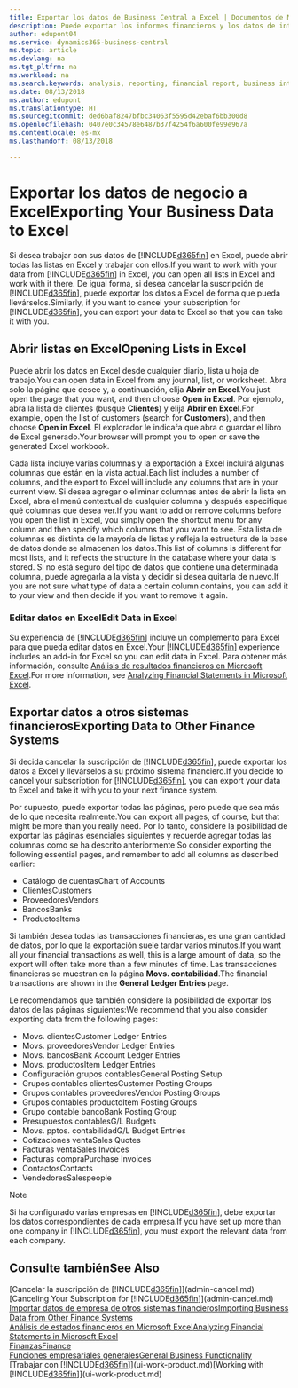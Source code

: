 ```yaml
---
title: Exportar los datos de Business Central a Excel | Documentos de Microsoft
description: Puede exportar los informes financieros y los datos de inteligencia empresarial desde Business Central a Excel, o abrir los datos en Excel.
author: edupont04
ms.service: dynamics365-business-central
ms.topic: article
ms.devlang: na
ms.tgt_pltfrm: na
ms.workload: na
ms.search.keywords: analysis, reporting, financial report, business intelligence, BI, Excel
ms.date: 08/13/2018
ms.author: edupont
ms.translationtype: HT
ms.sourcegitcommit: ded6baf8247bfbc34063f5595d42ebaf6bb300d8
ms.openlocfilehash: 0407e0c34578e6487b37f4254f6a600fe99e967a
ms.contentlocale: es-mx
ms.lasthandoff: 08/13/2018

---
```

# <a name="exporting-your-business-data-to-excel"></a><span data-ttu-id="55a55-103">Exportar los datos de negocio a Excel</span><span class="sxs-lookup"><span data-stu-id="55a55-103">Exporting Your Business Data to Excel</span></span>
<span data-ttu-id="55a55-104">Si desea trabajar con sus datos de [!INCLUDE[d365fin](includes/d365fin_md.md)] en Excel, puede abrir todas las listas en Excel y trabajar con ellos.</span><span class="sxs-lookup"><span data-stu-id="55a55-104">If you want to work with your data from [!INCLUDE[d365fin](includes/d365fin_md.md)] in Excel, you can open all lists in Excel and work with it there.</span></span> <span data-ttu-id="55a55-105">De igual forma, si desea cancelar la suscripción de [!INCLUDE[d365fin](includes/d365fin_md.md)], puede exportar los datos a Excel de forma que pueda llevárselos.</span><span class="sxs-lookup"><span data-stu-id="55a55-105">Similarly, if you want to cancel your subscription for [!INCLUDE[d365fin](includes/d365fin_md.md)], you can export your data to Excel so that you can take it with you.</span></span>

## <a name="opening-lists-in-excel"></a><span data-ttu-id="55a55-106">Abrir listas en Excel</span><span class="sxs-lookup"><span data-stu-id="55a55-106">Opening Lists in Excel</span></span>
<span data-ttu-id="55a55-107">Puede abrir los datos en Excel desde cualquier diario, lista u hoja de trabajo.</span><span class="sxs-lookup"><span data-stu-id="55a55-107">You can open data in Excel from any journal, list, or worksheet.</span></span> <span data-ttu-id="55a55-108">Abra solo la página que desee y, a continuación, elija **Abrir en Excel**.</span><span class="sxs-lookup"><span data-stu-id="55a55-108">You just open the page that you want, and then choose **Open in Excel**.</span></span> <span data-ttu-id="55a55-109">Por ejemplo, abra la lista de clientes (busque **Clientes**) y elija **Abrir en Excel**.</span><span class="sxs-lookup"><span data-stu-id="55a55-109">For example, open the list of customers (search for **Customers**), and then choose **Open in Excel**.</span></span> <span data-ttu-id="55a55-110">El explorador le indicaŕa que abra o guardar el libro de Excel generado.</span><span class="sxs-lookup"><span data-stu-id="55a55-110">Your browser will prompt you to open or save the generated Excel workbook.</span></span>  

<span data-ttu-id="55a55-111">Cada lista incluye varias columnas y la exportación a Excel incluirá algunas columnas que están en la vista actual.</span><span class="sxs-lookup"><span data-stu-id="55a55-111">Each list includes a number of columns, and the export to Excel will include any columns that are in your current view.</span></span> <span data-ttu-id="55a55-112">Si desea agregar o eliminar columnas antes de abrir la lista en Excel, abra el menú contextual de cualquier columna y después especifique qué columnas que desea ver.</span><span class="sxs-lookup"><span data-stu-id="55a55-112">If you want to add or remove columns before you open the list in Excel, you simply open the shortcut menu for any column and then specify which columns that you want to see.</span></span> <span data-ttu-id="55a55-113">Esta lista de columnas es distinta de la mayoría de listas y refleja la estructura de la base de datos donde se almacenan los datos.</span><span class="sxs-lookup"><span data-stu-id="55a55-113">This list of columns is different for most lists, and it reflects the structure in the database where your data is stored.</span></span> <span data-ttu-id="55a55-114">Si no está seguro del tipo de datos que contiene una determinada columna, puede agregarla a la vista y decidir si desea quitarla de nuevo.</span><span class="sxs-lookup"><span data-stu-id="55a55-114">If you are not sure what type of data a certain column contains, you can add it to your view and then decide if you want to remove it again.</span></span>  

### <a name="edit-data-in-excel"></a><span data-ttu-id="55a55-115">Editar datos en Excel</span><span class="sxs-lookup"><span data-stu-id="55a55-115">Edit Data in Excel</span></span>
<span data-ttu-id="55a55-116">Su experiencia de [!INCLUDE[d365fin](includes/d365fin_md.md)] incluye un complemento para Excel para que pueda editar datos en Excel.</span><span class="sxs-lookup"><span data-stu-id="55a55-116">Your [!INCLUDE[d365fin](includes/d365fin_md.md)] experience includes an add-in for Excel so you can edit data in Excel.</span></span> <span data-ttu-id="55a55-117">Para obtener más información, consulte [Análisis de resultados financieros en Microsoft Excel](finance-analyze-excel.md).</span><span class="sxs-lookup"><span data-stu-id="55a55-117">For more information, see [Analyzing Financial Statements in Microsoft Excel](finance-analyze-excel.md).</span></span>  

## <a name="exporting-data-to-other-finance-systems"></a><span data-ttu-id="55a55-118">Exportar datos a otros sistemas financieros</span><span class="sxs-lookup"><span data-stu-id="55a55-118">Exporting Data to Other Finance Systems</span></span>
<span data-ttu-id="55a55-119">Si decida cancelar la suscripción de [!INCLUDE[d365fin](includes/d365fin_md.md)], puede exportar los datos a Excel y llevárselos a su próximo sistema financiero.</span><span class="sxs-lookup"><span data-stu-id="55a55-119">If you decide to cancel your subscription for [!INCLUDE[d365fin](includes/d365fin_md.md)], you can export your data to Excel and take it with you to your next finance system.</span></span>  

<span data-ttu-id="55a55-120">Por supuesto, puede exportar todas las páginas, pero puede que sea más de lo que necesita realmente.</span><span class="sxs-lookup"><span data-stu-id="55a55-120">You can export all pages, of course, but that might be more than you really need.</span></span> <span data-ttu-id="55a55-121">Por lo tanto, considere la posibilidad de exportar las páginas esenciales siguientes y recuerde agregar todas las columnas como se ha descrito anteriormente:</span><span class="sxs-lookup"><span data-stu-id="55a55-121">So consider exporting the following essential pages, and remember to add all columns as described earlier:</span></span>  

* <span data-ttu-id="55a55-122">Catálogo de cuentas</span><span class="sxs-lookup"><span data-stu-id="55a55-122">Chart of Accounts</span></span>  
* <span data-ttu-id="55a55-123">Clientes</span><span class="sxs-lookup"><span data-stu-id="55a55-123">Customers</span></span>  
* <span data-ttu-id="55a55-124">Proveedores</span><span class="sxs-lookup"><span data-stu-id="55a55-124">Vendors</span></span>  
* <span data-ttu-id="55a55-125">Bancos</span><span class="sxs-lookup"><span data-stu-id="55a55-125">Banks</span></span>  
* <span data-ttu-id="55a55-126">Productos</span><span class="sxs-lookup"><span data-stu-id="55a55-126">Items</span></span>  

<span data-ttu-id="55a55-127">Si también desea todas las transacciones financieras, es una gran cantidad de datos, por lo que la exportación suele tardar varios minutos.</span><span class="sxs-lookup"><span data-stu-id="55a55-127">If you want all your financial transactions as well, this is a large amount of data, so the export will often take more than a few minutes of time.</span></span> <span data-ttu-id="55a55-128">Las transacciones financieras se muestran en la página **Movs. contabilidad**.</span><span class="sxs-lookup"><span data-stu-id="55a55-128">The financial transactions are shown in the **General Ledger Entries** page.</span></span>  

<span data-ttu-id="55a55-129">Le recomendamos que también considere la posibilidad de exportar los datos de las páginas siguientes:</span><span class="sxs-lookup"><span data-stu-id="55a55-129">We recommend that you also consider exporting data from the following pages:</span></span>  

* <span data-ttu-id="55a55-130">Movs. clientes</span><span class="sxs-lookup"><span data-stu-id="55a55-130">Customer Ledger Entries</span></span>  
* <span data-ttu-id="55a55-131">Movs. proveedores</span><span class="sxs-lookup"><span data-stu-id="55a55-131">Vendor Ledger Entries</span></span>  
* <span data-ttu-id="55a55-132">Movs. bancos</span><span class="sxs-lookup"><span data-stu-id="55a55-132">Bank Account Ledger Entries</span></span>  
* <span data-ttu-id="55a55-133">Movs. productos</span><span class="sxs-lookup"><span data-stu-id="55a55-133">Item Ledger Entries</span></span>  
* <span data-ttu-id="55a55-134">Configuración grupos contables</span><span class="sxs-lookup"><span data-stu-id="55a55-134">General Posting Setup</span></span>  
* <span data-ttu-id="55a55-135">Grupos contables clientes</span><span class="sxs-lookup"><span data-stu-id="55a55-135">Customer Posting Groups</span></span>  
* <span data-ttu-id="55a55-136">Grupos contables proveedores</span><span class="sxs-lookup"><span data-stu-id="55a55-136">Vendor Posting Groups</span></span>  
* <span data-ttu-id="55a55-137">Grupos contables producto</span><span class="sxs-lookup"><span data-stu-id="55a55-137">Item Posting Groups</span></span>  
* <span data-ttu-id="55a55-138">Grupo contable banco</span><span class="sxs-lookup"><span data-stu-id="55a55-138">Bank Posting Group</span></span>  
* <span data-ttu-id="55a55-139">Presupuestos contables</span><span class="sxs-lookup"><span data-stu-id="55a55-139">G/L Budgets</span></span>  
* <span data-ttu-id="55a55-140">Movs. pptos. contabilidad</span><span class="sxs-lookup"><span data-stu-id="55a55-140">G/L Budget Entries</span></span>  
* <span data-ttu-id="55a55-141">Cotizaciones venta</span><span class="sxs-lookup"><span data-stu-id="55a55-141">Sales Quotes</span></span>  
* <span data-ttu-id="55a55-142">Facturas venta</span><span class="sxs-lookup"><span data-stu-id="55a55-142">Sales Invoices</span></span>  
* <span data-ttu-id="55a55-143">Facturas compra</span><span class="sxs-lookup"><span data-stu-id="55a55-143">Purchase Invoices</span></span>  
* <span data-ttu-id="55a55-144">Contactos</span><span class="sxs-lookup"><span data-stu-id="55a55-144">Contacts</span></span>  
* <span data-ttu-id="55a55-145">Vendedores</span><span class="sxs-lookup"><span data-stu-id="55a55-145">Salespeople</span></span>  

> [!NOTE]  
>   <span data-ttu-id="55a55-146">Si ha configurado varias empresas en [!INCLUDE[d365fin](includes/d365fin_md.md)], debe exportar los datos correspondientes de cada empresa.</span><span class="sxs-lookup"><span data-stu-id="55a55-146">If you have set up more than one company in [!INCLUDE[d365fin](includes/d365fin_md.md)], you must export the relevant data from each company.</span></span>

## <a name="see-also"></a><span data-ttu-id="55a55-147">Consulte también</span><span class="sxs-lookup"><span data-stu-id="55a55-147">See Also</span></span>
<span data-ttu-id="55a55-148">[Cancelar la suscripción de [!INCLUDE[d365fin](includes/d365fin_md.md)]](admin-cancel.md)</span><span class="sxs-lookup"><span data-stu-id="55a55-148">[Canceling Your Subscription for [!INCLUDE[d365fin](includes/d365fin_md.md)]](admin-cancel.md)</span></span>  
[<span data-ttu-id="55a55-149">Importar datos de empresa de otros sistemas financieros</span><span class="sxs-lookup"><span data-stu-id="55a55-149">Importing Business Data from Other Finance Systems</span></span>](across-import-data-configuration-packages.md)  
[<span data-ttu-id="55a55-150">Análisis de estados financieros en Microsoft Excel</span><span class="sxs-lookup"><span data-stu-id="55a55-150">Analyzing Financial Statements in Microsoft Excel</span></span>](finance-analyze-excel.md)  
[<span data-ttu-id="55a55-151">Finanzas</span><span class="sxs-lookup"><span data-stu-id="55a55-151">Finance</span></span>](finance.md)  
[<span data-ttu-id="55a55-152">Funciones empresariales generales</span><span class="sxs-lookup"><span data-stu-id="55a55-152">General Business Functionality</span></span>](ui-across-business-areas.md)  
<span data-ttu-id="55a55-153">[Trabajar con [!INCLUDE[d365fin](includes/d365fin_md.md)]](ui-work-product.md)</span><span class="sxs-lookup"><span data-stu-id="55a55-153">[Working with [!INCLUDE[d365fin](includes/d365fin_md.md)]](ui-work-product.md)</span></span>  

